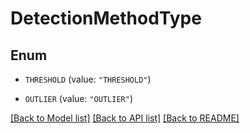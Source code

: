 # DetectionMethodType

## Enum


* `THRESHOLD` (value: `"THRESHOLD"`)

* `OUTLIER` (value: `"OUTLIER"`)


[[Back to Model list]](../README.md#documentation-for-models) [[Back to API list]](../README.md#documentation-for-api-endpoints) [[Back to README]](../README.md)


